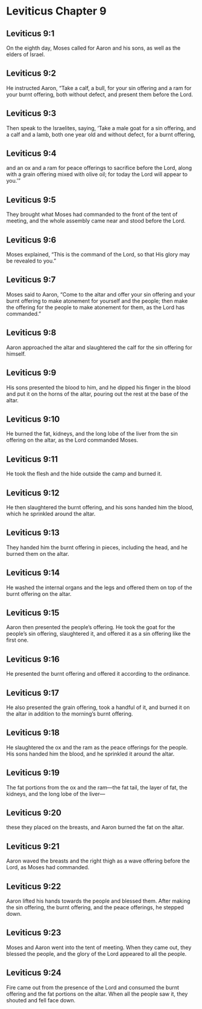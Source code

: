# Leviticus Chapter 9

## Leviticus 9:1

On the eighth day, Moses called for Aaron and his sons, as well as the elders of Israel.

## Leviticus 9:2

He instructed Aaron, “Take a calf, a bull, for your sin offering and a ram for your burnt offering, both without defect, and present them before the Lord.

## Leviticus 9:3

Then speak to the Israelites, saying, ‘Take a male goat for a sin offering, and a calf and a lamb, both one year old and without defect, for a burnt offering,

## Leviticus 9:4

and an ox and a ram for peace offerings to sacrifice before the Lord, along with a grain offering mixed with olive oil; for today the Lord will appear to you.’”

## Leviticus 9:5

They brought what Moses had commanded to the front of the tent of meeting, and the whole assembly came near and stood before the Lord.

## Leviticus 9:6

Moses explained, “This is the command of the Lord, so that His glory may be revealed to you.”

## Leviticus 9:7

Moses said to Aaron, “Come to the altar and offer your sin offering and your burnt offering to make atonement for yourself and the people; then make the offering for the people to make atonement for them, as the Lord has commanded.”

## Leviticus 9:8

Aaron approached the altar and slaughtered the calf for the sin offering for himself.

## Leviticus 9:9

His sons presented the blood to him, and he dipped his finger in the blood and put it on the horns of the altar, pouring out the rest at the base of the altar.

## Leviticus 9:10

He burned the fat, kidneys, and the long lobe of the liver from the sin offering on the altar, as the Lord commanded Moses.

## Leviticus 9:11

He took the flesh and the hide outside the camp and burned it.

## Leviticus 9:12

He then slaughtered the burnt offering, and his sons handed him the blood, which he sprinkled around the altar.

## Leviticus 9:13

They handed him the burnt offering in pieces, including the head, and he burned them on the altar.

## Leviticus 9:14

He washed the internal organs and the legs and offered them on top of the burnt offering on the altar.

## Leviticus 9:15

Aaron then presented the people’s offering. He took the goat for the people’s sin offering, slaughtered it, and offered it as a sin offering like the first one.

## Leviticus 9:16

He presented the burnt offering and offered it according to the ordinance.

## Leviticus 9:17

He also presented the grain offering, took a handful of it, and burned it on the altar in addition to the morning’s burnt offering.

## Leviticus 9:18

He slaughtered the ox and the ram as the peace offerings for the people. His sons handed him the blood, and he sprinkled it around the altar.

## Leviticus 9:19

The fat portions from the ox and the ram—the fat tail, the layer of fat, the kidneys, and the long lobe of the liver—

## Leviticus 9:20

these they placed on the breasts, and Aaron burned the fat on the altar.

## Leviticus 9:21

Aaron waved the breasts and the right thigh as a wave offering before the Lord, as Moses had commanded.

## Leviticus 9:22

Aaron lifted his hands towards the people and blessed them. After making the sin offering, the burnt offering, and the peace offerings, he stepped down.

## Leviticus 9:23

Moses and Aaron went into the tent of meeting. When they came out, they blessed the people, and the glory of the Lord appeared to all the people.

## Leviticus 9:24

Fire came out from the presence of the Lord and consumed the burnt offering and the fat portions on the altar. When all the people saw it, they shouted and fell face down.
